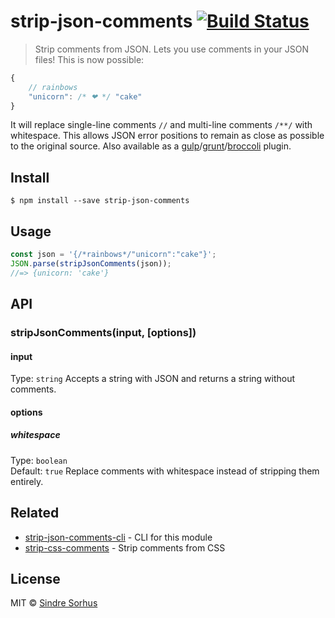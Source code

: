 # strip-json-comments [![Build Status](https://travis-ci.org/sindresorhus/strip-json-comments.svg?branch=master)](https://travis-ci.org/sindresorhus/strip-json-comments)
> Strip comments from JSON. Lets you use comments in your JSON files!
This is now possible:
```js
{
	// rainbows
	"unicorn": /* ❤ */ "cake"
}
```
It will replace single-line comments `//` and multi-line comments `/**/` with whitespace. This allows JSON error positions to remain as close as possible to the original source.
Also available as a [gulp](https://github.com/sindresorhus/gulp-strip-json-comments)/[grunt](https://github.com/sindresorhus/grunt-strip-json-comments)/[broccoli](https://github.com/sindresorhus/broccoli-strip-json-comments) plugin.
## Install
```
$ npm install --save strip-json-comments
```
## Usage
```js
const json = '{/*rainbows*/"unicorn":"cake"}';
JSON.parse(stripJsonComments(json));
//=> {unicorn: 'cake'}
```
## API
### stripJsonComments(input, [options])
#### input
Type: `string`
Accepts a string with JSON and returns a string without comments.
#### options
##### whitespace
Type: `boolean`  
Default: `true`
Replace comments with whitespace instead of stripping them entirely.
## Related
- [strip-json-comments-cli](https://github.com/sindresorhus/strip-json-comments-cli) - CLI for this module
- [strip-css-comments](https://github.com/sindresorhus/strip-css-comments) - Strip comments from CSS
## License
MIT © [Sindre Sorhus](http://sindresorhus.com)
